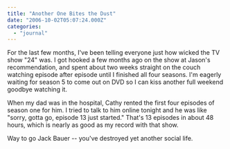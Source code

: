 ```yaml
---
title: "Another One Bites the Dust"
date: "2006-10-02T05:07:24.000Z"
categories: 
  - "journal"
---
```


For the last few months, I've been telling everyone just how wicked the TV show "24" was. I got hooked a few months ago on the show at Jason's recommendation, and spent about two weeks straight on the couch watching episode after episode until I finished all four seasons. I'm eagerly waiting for season 5 to come out on DVD so I can kiss another full weekend goodbye watching it.

When my dad was in the hospital, Cathy rented the first four episodes of season one for him. I tried to talk to him online tonight and he was like "sorry, gotta go, episode 13 just started." That's 13 episodes in about 48 hours, which is nearly as good as my record with that show.

Way to go Jack Bauer -- you've destroyed yet another social life.
